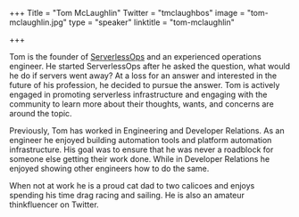 +++
Title = "Tom McLaughlin"
Twitter = "tmclaughbos"
image = "tom-mclaughlin.jpg"
type = "speaker"
linktitle = "tom-mclaughlin"

+++

Tom is the founder of [ServerlessOps](https://www.serverlessops.io/) and an experienced operations engineer.  He started ServerlessOps after he asked the question, what would he do if servers went away?  At a loss for an answer and interested in the future of his profession, he decided to pursue the answer.  Tom is actively engaged in promoting serverless infrastructure and engaging with the community to learn more about their thoughts, wants, and concerns are around the topic.

Previously, Tom has worked in Engineering and Developer Relations.  As an engineer he enjoyed building automation tools and platform automation infrastructure.  His goal was to ensure that he was never a roadblock for someone else getting their work done.  While in Developer Relations he enjoyed showing other engineers how to do the same.

When not at work he is a proud cat dad to two calicoes and enjoys spending his time drag racing and sailing. He is also an amateur thinkfluencer on Twitter.
